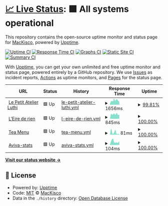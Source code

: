 # [📈 Live Status](https://MacKisco.github.io/upptime): <!--live status--> **🟩 All systems operational**

This repository contains the open-source uptime monitor and status page for [MacKisco](https://MacKisco.github.io/upptime), powered by [Upptime](https://github.com/upptime/upptime).

[![Uptime CI](https://github.com/koj-co/upptime/workflows/Uptime%20CI/badge.svg)](https://github.com/koj-co/upptime/actions?query=workflow%3A%22Uptime+CI%22)
[![Response Time CI](https://github.com/koj-co/upptime/workflows/Response%20Time%20CI/badge.svg)](https://github.com/koj-co/upptime/actions?query=workflow%3A%22Response+Time+CI%22)
[![Graphs CI](https://github.com/koj-co/upptime/workflows/Graphs%20CI/badge.svg)](https://github.com/koj-co/upptime/actions?query=workflow%3A%22Graphs+CI%22)
[![Static Site CI](https://github.com/koj-co/upptime/workflows/Static%20Site%20CI/badge.svg)](https://github.com/koj-co/upptime/actions?query=workflow%3A%22Static+Site+CI%22)
[![Summary CI](https://github.com/koj-co/upptime/workflows/Summary%20CI/badge.svg)](https://github.com/koj-co/upptime/actions?query=workflow%3A%22Summary+CI%22)

With [Upptime](https://upptime.js.org), you can get your own unlimited and free uptime monitor and status page, powered entirely by a GitHub repository. We use [Issues](https://github.com/MacKisco/upptime/issues) as incident reports, [Actions](https://github.com/MacKisco/upptime/actions) as uptime monitors, and [Pages](https://MacKisco.github.io/upptime) for the status page.

<!--start: status pages-->
<!-- This summary is generated by Upptime (https://github.com/upptime/upptime) -->
<!-- Do not edit this manually, your changes will be overwritten -->
<!-- prettier-ignore -->
| URL | Status | History | Response Time | Uptime |
| --- | ------ | ------- | ------------- | ------ |
| <img alt="" src="https://icons.duckduckgo.com/ip3/lepetitatelierluthi.fr.ico" height="13"> [Le Petit Atelier Luthi](https://lepetitatelierluthi.fr) | 🟩 Up | [le-petit-atelier-luthi.yml](https://github.com/MacKisco/upptime/commits/HEAD/history/le-petit-atelier-luthi.yml) | <details><summary><img alt="Response time graph" src="./graphs/le-petit-atelier-luthi/response-time-week.png" height="20"> 1656ms</summary><br><a href="https://MacKisco.github.io/upptime/history/le-petit-atelier-luthi"><img alt="Response time 1637" src="https://img.shields.io/endpoint?url=https%3A%2F%2Fraw.githubusercontent.com%2FMacKisco%2Fupptime%2FHEAD%2Fapi%2Fle-petit-atelier-luthi%2Fresponse-time.json"></a><br><a href="https://MacKisco.github.io/upptime/history/le-petit-atelier-luthi"><img alt="24-hour response time 1208" src="https://img.shields.io/endpoint?url=https%3A%2F%2Fraw.githubusercontent.com%2FMacKisco%2Fupptime%2FHEAD%2Fapi%2Fle-petit-atelier-luthi%2Fresponse-time-day.json"></a><br><a href="https://MacKisco.github.io/upptime/history/le-petit-atelier-luthi"><img alt="7-day response time 1656" src="https://img.shields.io/endpoint?url=https%3A%2F%2Fraw.githubusercontent.com%2FMacKisco%2Fupptime%2FHEAD%2Fapi%2Fle-petit-atelier-luthi%2Fresponse-time-week.json"></a><br><a href="https://MacKisco.github.io/upptime/history/le-petit-atelier-luthi"><img alt="30-day response time 1652" src="https://img.shields.io/endpoint?url=https%3A%2F%2Fraw.githubusercontent.com%2FMacKisco%2Fupptime%2FHEAD%2Fapi%2Fle-petit-atelier-luthi%2Fresponse-time-month.json"></a><br><a href="https://MacKisco.github.io/upptime/history/le-petit-atelier-luthi"><img alt="1-year response time 1660" src="https://img.shields.io/endpoint?url=https%3A%2F%2Fraw.githubusercontent.com%2FMacKisco%2Fupptime%2FHEAD%2Fapi%2Fle-petit-atelier-luthi%2Fresponse-time-year.json"></a></details> | <details><summary><a href="https://MacKisco.github.io/upptime/history/le-petit-atelier-luthi">99.81%</a></summary><a href="https://MacKisco.github.io/upptime/history/le-petit-atelier-luthi"><img alt="All-time uptime 99.97%" src="https://img.shields.io/endpoint?url=https%3A%2F%2Fraw.githubusercontent.com%2FMacKisco%2Fupptime%2FHEAD%2Fapi%2Fle-petit-atelier-luthi%2Fuptime.json"></a><br><a href="https://MacKisco.github.io/upptime/history/le-petit-atelier-luthi"><img alt="24-hour uptime 100.00%" src="https://img.shields.io/endpoint?url=https%3A%2F%2Fraw.githubusercontent.com%2FMacKisco%2Fupptime%2FHEAD%2Fapi%2Fle-petit-atelier-luthi%2Fuptime-day.json"></a><br><a href="https://MacKisco.github.io/upptime/history/le-petit-atelier-luthi"><img alt="7-day uptime 99.81%" src="https://img.shields.io/endpoint?url=https%3A%2F%2Fraw.githubusercontent.com%2FMacKisco%2Fupptime%2FHEAD%2Fapi%2Fle-petit-atelier-luthi%2Fuptime-week.json"></a><br><a href="https://MacKisco.github.io/upptime/history/le-petit-atelier-luthi"><img alt="30-day uptime 99.90%" src="https://img.shields.io/endpoint?url=https%3A%2F%2Fraw.githubusercontent.com%2FMacKisco%2Fupptime%2FHEAD%2Fapi%2Fle-petit-atelier-luthi%2Fuptime-month.json"></a><br><a href="https://MacKisco.github.io/upptime/history/le-petit-atelier-luthi"><img alt="1-year uptime 99.93%" src="https://img.shields.io/endpoint?url=https%3A%2F%2Fraw.githubusercontent.com%2FMacKisco%2Fupptime%2FHEAD%2Fapi%2Fle-petit-atelier-luthi%2Fuptime-year.json"></a></details>
| <img alt="" src="https://icons.duckduckgo.com/ip3/leirederien.fr.ico" height="13"> [L'Eire de rien](https://leirederien.fr) | 🟩 Up | [l-eire-de-rien.yml](https://github.com/MacKisco/upptime/commits/HEAD/history/l-eire-de-rien.yml) | <details><summary><img alt="Response time graph" src="./graphs/l-eire-de-rien/response-time-week.png" height="20"> 845ms</summary><br><a href="https://MacKisco.github.io/upptime/history/l-eire-de-rien"><img alt="Response time 1423" src="https://img.shields.io/endpoint?url=https%3A%2F%2Fraw.githubusercontent.com%2FMacKisco%2Fupptime%2FHEAD%2Fapi%2Fl-eire-de-rien%2Fresponse-time.json"></a><br><a href="https://MacKisco.github.io/upptime/history/l-eire-de-rien"><img alt="24-hour response time 844" src="https://img.shields.io/endpoint?url=https%3A%2F%2Fraw.githubusercontent.com%2FMacKisco%2Fupptime%2FHEAD%2Fapi%2Fl-eire-de-rien%2Fresponse-time-day.json"></a><br><a href="https://MacKisco.github.io/upptime/history/l-eire-de-rien"><img alt="7-day response time 845" src="https://img.shields.io/endpoint?url=https%3A%2F%2Fraw.githubusercontent.com%2FMacKisco%2Fupptime%2FHEAD%2Fapi%2Fl-eire-de-rien%2Fresponse-time-week.json"></a><br><a href="https://MacKisco.github.io/upptime/history/l-eire-de-rien"><img alt="30-day response time 853" src="https://img.shields.io/endpoint?url=https%3A%2F%2Fraw.githubusercontent.com%2FMacKisco%2Fupptime%2FHEAD%2Fapi%2Fl-eire-de-rien%2Fresponse-time-month.json"></a><br><a href="https://MacKisco.github.io/upptime/history/l-eire-de-rien"><img alt="1-year response time 1333" src="https://img.shields.io/endpoint?url=https%3A%2F%2Fraw.githubusercontent.com%2FMacKisco%2Fupptime%2FHEAD%2Fapi%2Fl-eire-de-rien%2Fresponse-time-year.json"></a></details> | <details><summary><a href="https://MacKisco.github.io/upptime/history/l-eire-de-rien">100.00%</a></summary><a href="https://MacKisco.github.io/upptime/history/l-eire-de-rien"><img alt="All-time uptime 96.63%" src="https://img.shields.io/endpoint?url=https%3A%2F%2Fraw.githubusercontent.com%2FMacKisco%2Fupptime%2FHEAD%2Fapi%2Fl-eire-de-rien%2Fuptime.json"></a><br><a href="https://MacKisco.github.io/upptime/history/l-eire-de-rien"><img alt="24-hour uptime 100.00%" src="https://img.shields.io/endpoint?url=https%3A%2F%2Fraw.githubusercontent.com%2FMacKisco%2Fupptime%2FHEAD%2Fapi%2Fl-eire-de-rien%2Fuptime-day.json"></a><br><a href="https://MacKisco.github.io/upptime/history/l-eire-de-rien"><img alt="7-day uptime 100.00%" src="https://img.shields.io/endpoint?url=https%3A%2F%2Fraw.githubusercontent.com%2FMacKisco%2Fupptime%2FHEAD%2Fapi%2Fl-eire-de-rien%2Fuptime-week.json"></a><br><a href="https://MacKisco.github.io/upptime/history/l-eire-de-rien"><img alt="30-day uptime 99.89%" src="https://img.shields.io/endpoint?url=https%3A%2F%2Fraw.githubusercontent.com%2FMacKisco%2Fupptime%2FHEAD%2Fapi%2Fl-eire-de-rien%2Fuptime-month.json"></a><br><a href="https://MacKisco.github.io/upptime/history/l-eire-de-rien"><img alt="1-year uptime 85.90%" src="https://img.shields.io/endpoint?url=https%3A%2F%2Fraw.githubusercontent.com%2FMacKisco%2Fupptime%2FHEAD%2Fapi%2Fl-eire-de-rien%2Fuptime-year.json"></a></details>
| <img alt="" src="https://icons.duckduckgo.com/ip3/tea-menu.netlify.app.ico" height="13"> [Tea Menu](https://tea-menu.netlify.app) | 🟩 Up | [tea-menu.yml](https://github.com/MacKisco/upptime/commits/HEAD/history/tea-menu.yml) | <details><summary><img alt="Response time graph" src="./graphs/tea-menu/response-time-week.png" height="20"> 81ms</summary><br><a href="https://MacKisco.github.io/upptime/history/tea-menu"><img alt="Response time 144" src="https://img.shields.io/endpoint?url=https%3A%2F%2Fraw.githubusercontent.com%2FMacKisco%2Fupptime%2FHEAD%2Fapi%2Ftea-menu%2Fresponse-time.json"></a><br><a href="https://MacKisco.github.io/upptime/history/tea-menu"><img alt="24-hour response time 56" src="https://img.shields.io/endpoint?url=https%3A%2F%2Fraw.githubusercontent.com%2FMacKisco%2Fupptime%2FHEAD%2Fapi%2Ftea-menu%2Fresponse-time-day.json"></a><br><a href="https://MacKisco.github.io/upptime/history/tea-menu"><img alt="7-day response time 81" src="https://img.shields.io/endpoint?url=https%3A%2F%2Fraw.githubusercontent.com%2FMacKisco%2Fupptime%2FHEAD%2Fapi%2Ftea-menu%2Fresponse-time-week.json"></a><br><a href="https://MacKisco.github.io/upptime/history/tea-menu"><img alt="30-day response time 248" src="https://img.shields.io/endpoint?url=https%3A%2F%2Fraw.githubusercontent.com%2FMacKisco%2Fupptime%2FHEAD%2Fapi%2Ftea-menu%2Fresponse-time-month.json"></a><br><a href="https://MacKisco.github.io/upptime/history/tea-menu"><img alt="1-year response time 155" src="https://img.shields.io/endpoint?url=https%3A%2F%2Fraw.githubusercontent.com%2FMacKisco%2Fupptime%2FHEAD%2Fapi%2Ftea-menu%2Fresponse-time-year.json"></a></details> | <details><summary><a href="https://MacKisco.github.io/upptime/history/tea-menu">100.00%</a></summary><a href="https://MacKisco.github.io/upptime/history/tea-menu"><img alt="All-time uptime 99.99%" src="https://img.shields.io/endpoint?url=https%3A%2F%2Fraw.githubusercontent.com%2FMacKisco%2Fupptime%2FHEAD%2Fapi%2Ftea-menu%2Fuptime.json"></a><br><a href="https://MacKisco.github.io/upptime/history/tea-menu"><img alt="24-hour uptime 100.00%" src="https://img.shields.io/endpoint?url=https%3A%2F%2Fraw.githubusercontent.com%2FMacKisco%2Fupptime%2FHEAD%2Fapi%2Ftea-menu%2Fuptime-day.json"></a><br><a href="https://MacKisco.github.io/upptime/history/tea-menu"><img alt="7-day uptime 100.00%" src="https://img.shields.io/endpoint?url=https%3A%2F%2Fraw.githubusercontent.com%2FMacKisco%2Fupptime%2FHEAD%2Fapi%2Ftea-menu%2Fuptime-week.json"></a><br><a href="https://MacKisco.github.io/upptime/history/tea-menu"><img alt="30-day uptime 100.00%" src="https://img.shields.io/endpoint?url=https%3A%2F%2Fraw.githubusercontent.com%2FMacKisco%2Fupptime%2FHEAD%2Fapi%2Ftea-menu%2Fuptime-month.json"></a><br><a href="https://MacKisco.github.io/upptime/history/tea-menu"><img alt="1-year uptime 99.99%" src="https://img.shields.io/endpoint?url=https%3A%2F%2Fraw.githubusercontent.com%2FMacKisco%2Fupptime%2FHEAD%2Fapi%2Ftea-menu%2Fuptime-year.json"></a></details>
| <img alt="" src="https://icons.duckduckgo.com/ip3/aviva-stats.netlify.app.ico" height="13"> [Aviva-stats](https://aviva-stats.netlify.app) | 🟩 Up | [aviva-stats.yml](https://github.com/MacKisco/upptime/commits/HEAD/history/aviva-stats.yml) | <details><summary><img alt="Response time graph" src="./graphs/aviva-stats/response-time-week.png" height="20"> 104ms</summary><br><a href="https://MacKisco.github.io/upptime/history/aviva-stats"><img alt="Response time 139" src="https://img.shields.io/endpoint?url=https%3A%2F%2Fraw.githubusercontent.com%2FMacKisco%2Fupptime%2FHEAD%2Fapi%2Faviva-stats%2Fresponse-time.json"></a><br><a href="https://MacKisco.github.io/upptime/history/aviva-stats"><img alt="24-hour response time 482" src="https://img.shields.io/endpoint?url=https%3A%2F%2Fraw.githubusercontent.com%2FMacKisco%2Fupptime%2FHEAD%2Fapi%2Faviva-stats%2Fresponse-time-day.json"></a><br><a href="https://MacKisco.github.io/upptime/history/aviva-stats"><img alt="7-day response time 104" src="https://img.shields.io/endpoint?url=https%3A%2F%2Fraw.githubusercontent.com%2FMacKisco%2Fupptime%2FHEAD%2Fapi%2Faviva-stats%2Fresponse-time-week.json"></a><br><a href="https://MacKisco.github.io/upptime/history/aviva-stats"><img alt="30-day response time 131" src="https://img.shields.io/endpoint?url=https%3A%2F%2Fraw.githubusercontent.com%2FMacKisco%2Fupptime%2FHEAD%2Fapi%2Faviva-stats%2Fresponse-time-month.json"></a><br><a href="https://MacKisco.github.io/upptime/history/aviva-stats"><img alt="1-year response time 154" src="https://img.shields.io/endpoint?url=https%3A%2F%2Fraw.githubusercontent.com%2FMacKisco%2Fupptime%2FHEAD%2Fapi%2Faviva-stats%2Fresponse-time-year.json"></a></details> | <details><summary><a href="https://MacKisco.github.io/upptime/history/aviva-stats">100.00%</a></summary><a href="https://MacKisco.github.io/upptime/history/aviva-stats"><img alt="All-time uptime 99.99%" src="https://img.shields.io/endpoint?url=https%3A%2F%2Fraw.githubusercontent.com%2FMacKisco%2Fupptime%2FHEAD%2Fapi%2Faviva-stats%2Fuptime.json"></a><br><a href="https://MacKisco.github.io/upptime/history/aviva-stats"><img alt="24-hour uptime 100.00%" src="https://img.shields.io/endpoint?url=https%3A%2F%2Fraw.githubusercontent.com%2FMacKisco%2Fupptime%2FHEAD%2Fapi%2Faviva-stats%2Fuptime-day.json"></a><br><a href="https://MacKisco.github.io/upptime/history/aviva-stats"><img alt="7-day uptime 100.00%" src="https://img.shields.io/endpoint?url=https%3A%2F%2Fraw.githubusercontent.com%2FMacKisco%2Fupptime%2FHEAD%2Fapi%2Faviva-stats%2Fuptime-week.json"></a><br><a href="https://MacKisco.github.io/upptime/history/aviva-stats"><img alt="30-day uptime 99.95%" src="https://img.shields.io/endpoint?url=https%3A%2F%2Fraw.githubusercontent.com%2FMacKisco%2Fupptime%2FHEAD%2Fapi%2Faviva-stats%2Fuptime-month.json"></a><br><a href="https://MacKisco.github.io/upptime/history/aviva-stats"><img alt="1-year uptime 100.00%" src="https://img.shields.io/endpoint?url=https%3A%2F%2Fraw.githubusercontent.com%2FMacKisco%2Fupptime%2FHEAD%2Fapi%2Faviva-stats%2Fuptime-year.json"></a></details>

<!--end: status pages-->

[**Visit our status website →**](https://MacKisco.github.io/upptime)

## 📄 License

- Powered by: [Upptime](https://github.com/upptime/upptime)
- Code: [MIT](./LICENSE) © [MacKisco](https://MacKisco.github.io/upptime)
- Data in the `./history` directory: [Open Database License](https://opendatacommons.org/licenses/odbl/1-0/)
